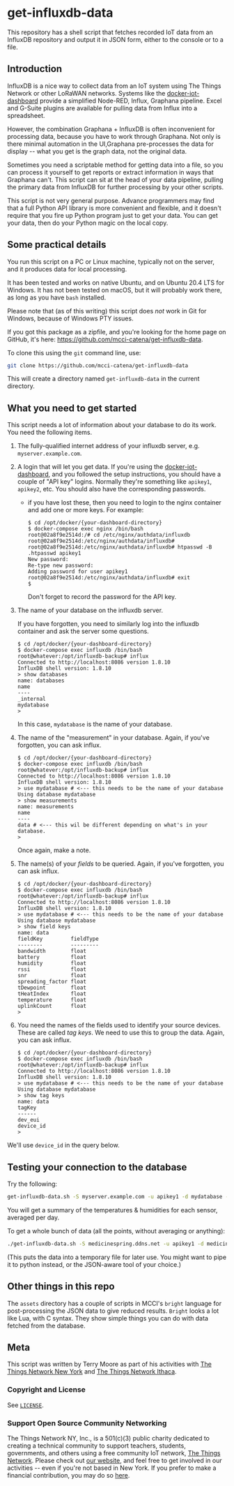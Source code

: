 # get-influxdb-data

This repository has a shell script that fetches recorded IoT data from an InfluxDB repository and output it in JSON form, either to the console or to a file.

## Introduction

InfluxDB is a nice way to collect data from an IoT system using The Things Network or other LoRaWAN networks. Systems like the [docker-iot-dashboard](https://github.com/mcci-catena/docker-iot-dashboard) provide a simplified Node-RED, Influx, Graphana pipeline. Excel and G-Suite plugins are available for pulling data from Influx into a spreadsheet.

However, the combination Graphana + InfluxDB is often inconvenient for processing data, because you have to work through Graphana. Not only is there minimal automation in the UI,Graphana pre-processes the data for display -- what you get is the graph data, not the original data.

Sometimes you need a scriptable method for getting data into a file, so you can process it yourself to get reports or extract information in ways that Graphana can't. This script can sit at the head of your data pipeline, pulling the primary data from InfluxDB for further processing by your other scripts.

This script is not very general purpose. Advance programmers may find that a full Python API library is more convenient and flexible, and it doesn't require that you fire up Python program just to get your data. You can get your data, then do your Python magic on the local copy.

## Some practical details

You run this script on a PC or Linux machine, typically not on the server, and it produces data for local processing.

It has been tested and works on native Ubuntu, and on Ubuntu 20.4 LTS for Windows. It has not been tested on macOS, but it will probably work there, as long as you have `bash` installed. 

Please note that (as of this writing) this script does *not* work in Git for Windows, because of Windows PTY issues. 

If you got this package as a zipfile, and you're looking for the home page on GitHub, it's here: https://github.com/mcci-catena/get-influxdb-data.

To clone this using the `git` command line, use:

```bash
git clone https://github.com/mcci-catena/get-influxdb-data
```

This will create a directory named `get-influxdb-data` in the current directory.

## What you need to get started

This script needs a lot of information about your database to do its work. You need the following items.

1. The fully-qualified internet address of your influxdb server, e.g. `myserver.example.com`.

2. A login that will let you get data. If you're using the [docker-iot-dashboard](https://github.com/mcci-catena/docker-iot-dashboard), and you followed the setup instructions, you should have a couple of "API key" logins. Normally they're something like `apikey1`, `apikey2`, etc. You should also have the corresponding passwords.

   * if you have lost these, then you need to login to the nginx container and add one or more keys. For example:

      ```console
      $ cd /opt/docker/{your-dashboard-directory}
      $ docker-compose exec nginx /bin/bash
      root@02a8f9e2514d:/# cd /etc/nginx/authdata/influxdb
      root@02a8f9e2514d:/etc/nginx/authdata/influxdb#
      root@02a8f9e2514d:/etc/nginx/authdata/influxdb# htpasswd -B .htpasswd apikey1
      New password:
      Re-type new password:
      Adding password for user apikey1
      root@02a8f9e2514d:/etc/nginx/authdata/influxdb# exit
      $
      ```

     Don't forget to record the password for the API key.

3. The name of your database on the influxdb server.

   If you have forgotten, you need to similarly log into the influxdb container and ask the server some questions.

   ```console
   $ cd /opt/docker/{your-dashboard-directory}
   $ docker-compose exec influxdb /bin/bash
   root@whatever:/opt/influxdb-backup# influx
   Connected to http://localhost:8086 version 1.8.10
   InfluxDB shell version: 1.8.10
   > show databases
   name: databases
   name
   ----
   _internal
   mydatabase
   >
   ```

   In this case, `mydatabase` is the name of your database.

4. The name of the "measurement" in your database. Again, if you've forgotten, you can ask influx.

   ```console
   $ cd /opt/docker/{your-dashboard-directory}
   $ docker-compose exec influxdb /bin/bash
   root@whatever:/opt/influxdb-backup# influx
   Connected to http://localhost:8086 version 1.8.10
   InfluxDB shell version: 1.8.10
   > use mydatabase # <--- this needs to be the name of your database
   Using database mydatabase
   > show measurements
   name: measurements
   name
   ----
   data # <--- this wil be different depending on what's in your database.
   >
   ```

   Once again, make a note.

5. The name(s) of your *fields* to be queried. Again, if you've forgotten, you can ask influx.

   ```console
   $ cd /opt/docker/{your-dashboard-directory}
   $ docker-compose exec influxdb /bin/bash
   root@whatever:/opt/influxdb-backup# influx
   Connected to http://localhost:8086 version 1.8.10
   InfluxDB shell version: 1.8.10
   > use mydatabase # <--- this needs to be the name of your database
   Using database mydatabase
   > show field keys
   name: data
   fieldKey         fieldType
   --------         ---------
   bandwidth        float
   battery          float
   humidity         float
   rssi             float
   snr              float
   spreading_factor float
   tDewpoint        float
   tHeatIndex       float
   temperature      float
   uplinkCount      float
   >
   ```

6. You need the names of the fields used to identify your source devices. These are called *tag keys*. We need to use this to group the data. Again, you can ask influx.

   ```console
   $ cd /opt/docker/{your-dashboard-directory}
   $ docker-compose exec influxdb /bin/bash
   root@whatever:/opt/influxdb-backup# influx
   Connected to http://localhost:8086 version 1.8.10
   InfluxDB shell version: 1.8.10
   > use mydatabase # <--- this needs to be the name of your database
   Using database mydatabase
   > show tag keys
   name: data
   tagKey
   ------
   dev_eui
   device_id
   >
   ```

  We'll use `device_id` in the query below.

## Testing your connection to the database

Try the following:

```bash
get-influxdb-data.sh -S myserver.example.com -u apikey1 -d mydatabase -s data -t 36 -q "humidity,temperature" -g device_id
```

You will get a summary of the temperatures & humidities for each sensor, averaged per day.

To get a whole bunch of data (all the points, without averaging or anything):

```bash
./get-influxdb-data.sh -S medicinespring.ddns.net -u apikey1 -d medicinespring -s data -t 1 -q "humidity,temperature" -g 'time(1ms),"device_id"' > /tmp/junk.json
```

(This puts the data into a temporary file for later use. You might want to pipe it to python instead, or the JSON-aware tool of your choice.)

## Other things in this repo

The `assets` directory has a couple of scripts in MCCI's `bright` language for post-processing the JSON data to give reduced results. `Bright` looks a lot like Lua, with C syntax. They show simple things you can do with data fetched from the database.

## Meta

This script was written by Terry Moore as part of his activities with [The Things Network New York](https://thethings.nyc) and [The Things Network Ithaca](https://ttni.tech).

### Copyright and License

See [`LICENSE`](LICENSE.txt).

### Support Open Source Community Networking

The Things Network NY, Inc., is a 501(c)(3) public charity dedicated to creating a technical community to support teachers, students, governments, and others using a free community IoT network, [The Things Network](https://thethingsnetwork.org). Please check out [our website](https://thethings.nyc), and feel free to get involved in our activities -- even if you're not based in New York.  If you prefer to make a financial contribution, you may do so [here](https://the-things-network-new-york-inc.square.site/).
